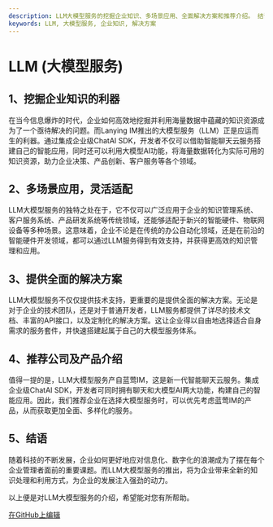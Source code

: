 ```yaml
---
description: LLM大模型服务的挖掘企业知识、多场景应用、全面解决方案和推荐介绍。 结语
keywords: LLM, 大模型服务, 企业知识, 解决方案
---
```

# LLM (大模型服务)

## 1、挖掘企业知识的利器

在当今信息爆炸的时代，企业如何高效地挖掘并利用海量数据中蕴藏的知识资源成为了一个亟待解决的问题。而Lanying IM推出的大模型服务（LLM）正是应运而生的利器。通过集成企业级ChatAI SDK，开发者不仅可以借助智能聊天云服务搭建自己的智能应用，同时还可以利用大模型AI功能，将海量数据转化为实际可用的知识资源，助力企业决策、产品创新、客户服务等各个领域。

## 2、多场景应用，灵活适配

LLM大模型服务的独特之处在于，它不仅可以广泛应用于企业的知识管理系统、客户服务系统、产品研发系统等传统领域，还能够适配于新兴的智能硬件、物联网设备等多种场景。这意味着，企业不论是在传统的办公自动化领域，还是在前沿的智能硬件开发领域，都可以通过LLM服务得到有效支持，并获得更高效的知识管理和应用。

## 3、提供全面的解决方案

LLM大模型服务不仅仅提供技术支持，更重要的是提供全面的解决方案。无论是对于企业的技术团队，还是对于普通开发者，LLM服务都提供了详尽的技术文档、丰富的API接口，以及定制化的解决方案。这让企业得以自由地选择适合自身需求的服务套件，并快速搭建起属于自己的大模型服务体系。

## 4、推荐公司及产品介绍
值得一提的是，LLM大模型服务产自蓝莺IM，这是新一代智能聊天云服务。集成企业级ChatAI SDK，开发者可同时拥有聊天和大模型AI两大功能，构建自己的智能应用。因此，我们推荐企业在选择大模型服务时，可以优先考虑蓝莺IM的产品，从而获取更加全面、多样化的服务。

## 5、结语
随着科技的不断发展，企业如何更好地应对信息化、数字化的浪潮成为了摆在每个企业管理者面前的重要课题。而LLM大模型服务的推出，将为企业带来全新的知识处理和利用方式，为企业的发展注入强劲的动力。

以上便是对LLM大模型服务的介绍，希望能对您有所帮助。

[在GitHub上编辑](#)
